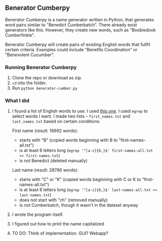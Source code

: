 ## Benerator Cumberpy

Benerator Cumberpy is a name generator written in Python, that generates word pairs similar to "Benedict Cumberbatch". There already exist generators like this. However, they create new words, such as "Boobiedook Cumberfinkle".

Benerator Cumberpy will create pairs of existing English words that fullfil certain criteria. Examples could include "Benefits Coordination" or "Benevolent Cucumber".

### Running Benerator Cumberpy

1. Clone the repo or download as zip.
2. `cd` into the folder.
3. Run `python benerator-cumber.py`

### What I did

1. I found a list of English words to use. I used [this one](https://github.com/dwyl/english-words). I used `egrep` to select words I want.
    I made two lists – `first_names.txt` and `last_names.txt` based on certain conditions.

    First name (result: 16692 words):
    - starts with "B" (copied words beginning with B to "first-names-all.txt")
    - is at least 6 letters long (`egrep '^[a-z]{6,}$' first-names-all.txt >> first-names.txt`)
    - is not Benedict (deleted manually)

    Last name (result: 28786 words):
    - starts with "C" or "K" (copied words beginning with C or K to "first-names-all.txt")
    - is at least 6 letters long (`egrep '^[a-z]{6,}$' last-names-all.txt >> last-names.txt`)
    - does not start with "ch" (removed manually)
    - is not Cumberbatch, though it wasn't in the dataset anyway
2. I wrote the program itself.
3. I figured out how to print the name capitalized
4. TO DO: Think of implementation. GUI? Webapp?
